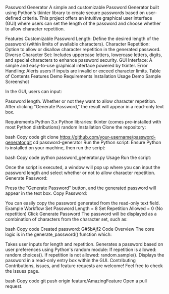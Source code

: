 Password Generator
A simple and customizable Password Generator built using Python's tkinter library to create secure passwords based on user-defined criteria. This project offers an intuitive graphical user interface (GUI) where users can set the length of the password and choose whether to allow character repetition.

Features
Customizable Password Length: Define the desired length of the password (within limits of available characters).
Character Repetition: Option to allow or disallow character repetition in the generated password.
Diverse Character Set: Includes uppercase letters, lowercase letters, digits, and special characters to enhance password security.
GUI Interface: A simple and easy-to-use graphical interface powered by tkinter.
Error Handling: Alerts users if inputs are invalid or exceed character limits.
Table of Contents
Features
Demo
Requirements
Installation
Usage
Demo
Sample Screenshot

In the GUI, users can input:

Password length.
Whether or not they want to allow character repetition.
After clicking "Generate Password," the result will appear in a read-only text box.

Requirements
Python 3.x
Python libraries:
tkinter (comes pre-installed with most Python distributions)
random
Installation
Clone the repository:

bash
Copy code
git clone https://github.com/your-username/password-generator.git
cd password-generator
Run the Python script: Ensure Python is installed on your machine, then run the script:

bash
Copy code
python password_generator.py
Usage
Run the script:

Once the script is executed, a window will pop up where you can input the password length and select whether or not to allow character repetition.
Generate Password:

Press the "Generate Password" button, and the generated password will appear in the text box.
Copy Password:

You can easily copy the password generated from the read-only text field.
Example Workflow
Set Password Length = 8
Set Repetition Allowed = 0 (No repetition)
Click Generate Password
The password will be displayed as a combination of characters from the character set, such as:

bash
Copy code
Created password: G#5bAjf2
Code Overview
The core logic is in the generate_password() function which:

Takes user inputs for length and repetition.
Generates a password based on user preferences using Python's random module:
If repetition is allowed: random.choices().
If repetition is not allowed: random.sample().
Displays the password in a read-only entry box within the GUI.
Contributing
Contributions, issues, and feature requests are welcome! Feel free to check the issues page.


bash
Copy code
git push origin feature/AmazingFeature
Open a pull request.

